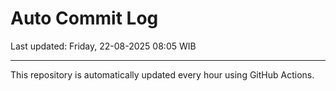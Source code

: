 # Auto Commit Log

Last updated: Friday, 22-08-2025 08:05 WIB

---

This repository is automatically updated every hour using GitHub Actions.
